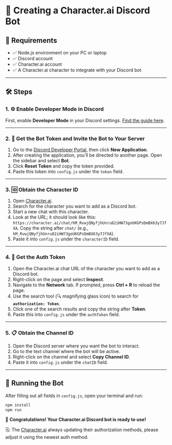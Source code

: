 # 🤖 Creating a Character.ai Discord Bot

## 🚀 Requirements
- ✅ Node.js environment on your PC or laptop
- ✅ Discord account
- ✅ Character.ai account
- ✅ A Character.ai character to integrate with your Discord bot

---

## 🛠️ Steps

### 1. ⚙️ Enable Developer Mode in Discord
First, enable **Developer Mode** in your Discord settings. [Find the guide here](https://beebom.com/how-enable-disable-developer-mode-discord/).

---

### 2. 🔑 Get the Bot Token and Invite the Bot to Your Server

1. Go to the [Discord Developer Portal](https://discord.com/developers/applications), then click **New Application**.
2. After creating the application, you’ll be directed to another page. Open the sidebar and select **Bot**.
3. Click **Reset Token** and copy the token provided.
4. Paste this token into `config.js` under the `token` field.

---

### 3. 🆔 Obtain the Character ID

1. Open [Character.ai](https://character.ai/).
2. Search for the character you want to add as a Discord bot.
3. Start a new chat with this character.
4. Look at the URL; it should look like this: `https://character.ai/chat/hM_RvwjQNyfjhUnru82iHW73goUKGPsDmBX63y7JfXA`. Copy the string after `chat/` (e.g., `hM_RvwjQNyfjhUnru82iHW73goUKGPsDmBX63y7JfXA`).
5. Paste it into `config.js` under the `characterID` field.

---

### 4. 🔐 Get the Auth Token

1. Open the Character.ai chat URL of the character you want to add as a Discord bot.
2. Right-click on the page and select **Inspect**.
3. Navigate to the **Network** tab. If prompted, press **Ctrl + R** to reload the page.
4. Use the search tool (🔍 magnifying glass icon) to search for **`authorization: Token`**.
5. Click one of the search results and copy the string after **Token**.
6. Paste this into `config.js` under the `authToken` field.

---

### 5. 📋 Obtain the Channel ID

1. Open the Discord server where you want the bot to interact.
2. Go to the text channel where the bot will be active.
3. Right-click on the channel and select **Copy Channel ID**.
4. Paste it into `config.js` under the `chatID` field.

---

## 🚀 Running the Bot

After filling out all fields in `config.js`, open your terminal and run:

```bash
npm install
npm run
```

🎉 **Congratulations! Your Character.ai Discord bot is ready to use!**

🗒️: The [Character.ai](https://character.ai/) always updating their authorization methods, please adjust it using the newest auth method.

